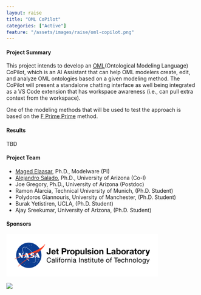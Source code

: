 ```yaml
---
layout: raise
title: "OML CoPilot"
categories: ["Active"]
feature: "/assets/images/raise/oml-copilot.png"
---
```


#### Project Summary

This project intends to develop an [OML](https://www.opencaesar.io/oml/)(Ontological Modeling Language) CoPilot, which is an AI Assistant that can help OML modelers create, edit, and analyze OML ontologies based on a given modeling method. The CoPilot will present a standalone chatting interface as well being integrated as a VS Code extension that has workspace awareness (i.e., can pull extra context from the workspace).

One of the modeling methods that will be used to test the approach is based on the [F Prime Prime](https://github.com/nasa/fpp) method.

#### Results

TBD

#### Project Team

- [Maged Elaasar](/maged-elaasar.html), Ph.D., Modelware (PI)
- [Alejandro Salado](https://sie.engineering.arizona.edu/faculty-staff/faculty/alejandro-salado), Ph.D., University of Arizona (Co-I)
- Joe Gregory, Ph.D., University of Arizona (Postdoc)
- Ramon Alarcia, Technical University of Munich, (Ph.D. Student)
- Polydoros Giannouris, University of Manchester, (Ph.D. Student)
- Burak Yetistiren, UCLA, (Ph.D. Student)
- Ajay Sreekumar, University of Arizona, (Ph.D. Student)

#### Sponsors

[<img width="400px" src="/assets/images/jpl-logo.png"/>](https://www.jpl.nasa.gov/)

[<img width="400px" src="https://upload.wikimedia.org/wikipedia/commons/b/b6/University_of_Arizona_logo.svg"/>](https://sie.engineering.arizona.edu/)

